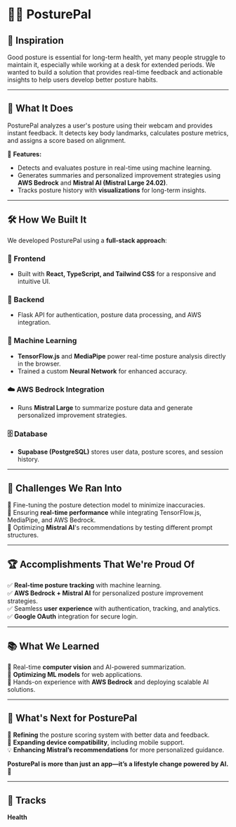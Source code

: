 # 🧍‍♂️ PosturePal  

## 🌟 Inspiration  
Good posture is essential for long-term health, yet many people struggle to maintain it, especially while working at a desk for extended periods. We wanted to build a solution that provides real-time feedback and actionable insights to help users develop better posture habits.  

---

## 🎯 What It Does  
PosturePal analyzes a user's posture using their webcam and provides instant feedback. It detects key body landmarks, calculates posture metrics, and assigns a score based on alignment.  

🚀 **Features:**  
- Detects and evaluates posture in real-time using machine learning.  
- Generates summaries and personalized improvement strategies using **AWS Bedrock** and **Mistral AI (Mistral Large 24.02)**.  
- Tracks posture history with **visualizations** for long-term insights.  

---

## 🛠️ How We Built It  
We developed PosturePal using a **full-stack approach**:  

### 📌 Frontend  
- Built with **React, TypeScript, and Tailwind CSS** for a responsive and intuitive UI.  

### 🔧 Backend  
- Flask API for authentication, posture data processing, and AWS integration.  

### 🧠 Machine Learning  
- **TensorFlow.js** and **MediaPipe** power real-time posture analysis directly in the browser.  
- Trained a custom **Neural Network** for enhanced accuracy.  

### ☁️ AWS Bedrock Integration  
- Runs **Mistral Large** to summarize posture data and generate personalized improvement strategies.  

### 🗄️ Database  
- **Supabase (PostgreSQL)** stores user data, posture scores, and session history.  

---

## 🚧 Challenges We Ran Into  
🔹 Fine-tuning the posture detection model to minimize inaccuracies.  
🔹 Ensuring **real-time performance** while integrating TensorFlow.js, MediaPipe, and AWS Bedrock.  
🔹 Optimizing **Mistral AI**'s recommendations by testing different prompt structures.  

---

## 🏆 Accomplishments That We're Proud Of  
✅ **Real-time posture tracking** with machine learning.  
✅ **AWS Bedrock + Mistral AI** for personalized posture improvement strategies.  
✅ Seamless **user experience** with authentication, tracking, and analytics.  
✅ **Google OAuth** integration for secure login.  

---

## 📚 What We Learned  
🔹 Real-time **computer vision** and AI-powered summarization.  
🔹 **Optimizing ML models** for web applications.  
🔹 Hands-on experience with **AWS Bedrock** and deploying scalable AI solutions.  

---

## 🚀 What's Next for PosturePal  
🚀 **Refining** the posture scoring system with better data and feedback.  
📱 **Expanding device compatibility**, including mobile support.  
💡 **Enhancing Mistral’s recommendations** for more personalized guidance.  

**PosturePal is more than just an app—it’s a lifestyle change powered by AI.** 🚀  

---

## 🎯 Tracks  
**Health**


